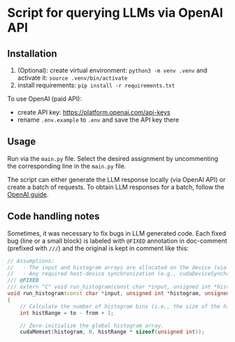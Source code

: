 # Script for querying LLMs via OpenAI API

## Installation

1. (Optional): create virtual environment: `python3 -m venv .venv` and activate it: `source .venv/bin/activate`
2. install requirements: `pip install -r requirements.txt`

To use OpenAI (paid API):

* create API key: <https://platform.openai.com/api-keys>
* rename `.env.example` to `.env` and save the API key there

## Usage

Run via the `main.py` file. Select the desired assignment by uncommenting the corresponding line in the `main.py` file.

The script can either generate the LLM response locally (via OpenAI API) or create a batch of requests.
To obtain LLM responses for a batch, follow the [OpenAI guide](https://platform.openai.com/docs/guides/batch).

## Code handling notes

Sometimes, it was necessary to fix bugs in LLM generated code. Each fixed bug (line or a small block) is labeled with `@FIXED` annotation in doc-comment (prefixed with `///`) and the original is kept in comment like this:

```c++
// Assumptions:
//   - The input and histogram arrays are allocated on the device (via cudaMalloc).
//   - Any required host-device synchronization (e.g., cudaDeviceSynchronize) is handled by the caller.
/// @FIXED
/// extern "C" void run_histogram(const char *input, unsigned int *histogram, unsigned int inputSize, int from, int to)
void run_histogram(const char *input, unsigned int *histogram, unsigned int inputSize, int from, int to)
{
    // Calculate the number of histogram bins (i.e., the size of the histogram output array).
    int histRange = to - from + 1;

    // Zero-initialize the global histogram array.
    cudaMemset(histogram, 0, histRange * sizeof(unsigned int));
```
